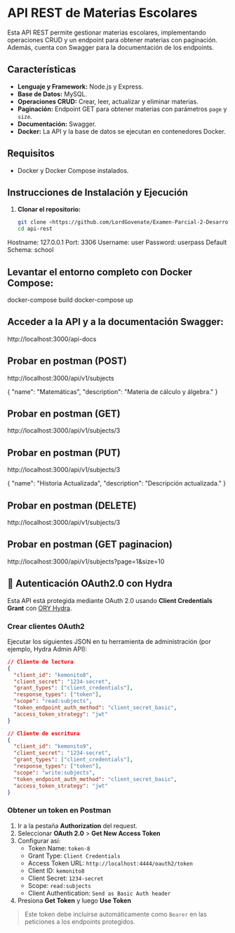 # API REST de Materias Escolares

Esta API REST permite gestionar materias escolares, implementando operaciones CRUD y un endpoint para obtener materias con paginación. Además, cuenta con Swagger para la documentación de los endpoints.

## Características

- **Lenguaje y Framework:** Node.js y Express.
- **Base de Datos:** MySQL.
- **Operaciones CRUD:** Crear, leer, actualizar y eliminar materias.
- **Paginación:** Endpoint GET para obtener materias con parámetros `page` y `size`.
- **Documentación:** Swagger.
- **Docker:** La API y la base de datos se ejecutan en contenedores Docker.

## Requisitos

- Docker y Docker Compose instalados.

## Instrucciones de Instalación y Ejecución

1. **Clonar el repositorio:**

   ```bash
   git clone <https://github.com/LordGovenate/Examen-Parcial-2-Desarrollo-de-una-API-REST.git>
   cd api-rest

Hostname: 127.0.0.1
Port: 3306 
Username: user 
Password: userpass
Default Schema: school 

## Levantar el entorno completo con Docker Compose:
docker-compose build
docker-compose up

## Acceder a la API y a la documentación Swagger:
http://localhost:3000/api-docs

## Probar en postman (POST)
http://localhost:3000/api/v1/subjects

{
  "name": "Matemáticas",
  "description": "Materia de cálculo y álgebra."
}

## Probar en postman (GET)
http://localhost:3000/api/v1/subjects/3

## Probar en postman (PUT)
http://localhost:3000/api/v1/subjects/3

{
  "name": "Historia Actualizada",
  "description": "Descripción actualizada."
}

## Probar en postman (DELETE)
http://localhost:3000/api/v1/subjects/3

## Probar en postman (GET paginacion)
http://localhost:3000/api/v1/subjects?page=1&size=10

## 🔐 Autenticación OAuth2.0 con Hydra

Esta API está protegida mediante OAuth 2.0 usando **Client Credentials Grant** con [ORY Hydra](https://www.ory.sh/hydra/).

### Crear clientes OAuth2

Ejecutar los siguientes JSON en tu herramienta de administración (por ejemplo, Hydra Admin API):

```json
// Cliente de lectura
{
  "client_id": "kemonito8",
  "client_secret": "1234-secret",
  "grant_types": ["client_credentials"],
  "response_types": ["token"],
  "scope": "read:subjects",
  "token_endpoint_auth_method": "client_secret_basic",
  "access_token_strategy": "jwt"
}
```

```json
// Cliente de escritura
{
  "client_id": "kemonito9",
  "client_secret": "1234-secret",
  "grant_types": ["client_credentials"],
  "response_types": ["token"],
  "scope": "write:subjects",
  "token_endpoint_auth_method": "client_secret_basic",
  "access_token_strategy": "jwt"
}
```

### Obtener un token en Postman

1. Ir a la pestaña **Authorization** del request.
2. Seleccionar **OAuth 2.0** > **Get New Access Token**
3. Configurar así:
   - Token Name: `token-8`
   - Grant Type: `Client Credentials`
   - Access Token URL: `http://localhost:4444/oauth2/token`
   - Client ID: `kemonito8`
   - Client Secret: `1234-secret`
   - Scope: `read:subjects`
   - Client Authentication: `Send as Basic Auth header`
4. Presiona **Get Token** y luego **Use Token**

> Este token debe incluirse automáticamente como `Bearer` en las peticiones a los endpoints protegidos.